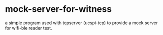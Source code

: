 mock-server-for-witness
=======================

a simple program used with tcpserver (ucspi-tcp) to provide a mock server for wifi-ble reader test.
